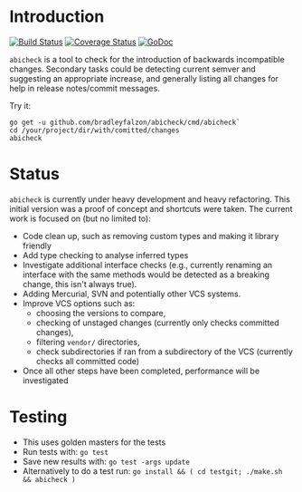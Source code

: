 # Introduction

[![Build Status](https://travis-ci.org/bradleyfalzon/abicheck.svg?branch=master)](https://travis-ci.org/bradleyfalzon/abicheck) [![Coverage Status](https://coveralls.io/repos/github/bradleyfalzon/abicheck/badge.svg?branch=master)](https://coveralls.io/github/bradleyfalzon/abicheck?branch=master) [![GoDoc](https://godoc.org/github.com/bradleyfalzon/abicheck?status.svg)](https://godoc.org/github.com/bradleyfalzon/abicheck)

`abicheck` is a tool to check for the introduction of backwards incompatible changes. Secondary tasks could be detecting
current semver and suggesting an appropriate increase, and generally listing all changes for help in release
notes/commit messages.

Try it:

```
go get -u github.com/bradleyfalzon/abicheck/cmd/abicheck`
cd /your/project/dir/with/comitted/changes
abicheck
```

# Status

`abicheck` is currently under heavy development and heavy refactoring. This initial version was a proof of concept and shortcuts were taken. The current work is focused on (but no limited to):

- Code clean up, such as removing custom types and making it library friendly
- Add type checking to analyse inferred types
- Investigate additional interface checks (e.g., currently renaming an interface with the same methods would be detected as
    a breaking change, this isn't always true).
- Adding Mercurial, SVN and potentially other VCS systems.
- Improve VCS options such as:
    - choosing the versions to compare,
    - checking of unstaged changes (currently only checks committed changes),
    - filtering `vendor/` directories,
    - check subdirectories if ran from a subdirectory of the VCS (currently checks all committed code)
- Once all other steps have been completed, performance will be investigated

# Testing

- This uses golden masters for the tests
- Run tests with: `go test`
- Save new results with: `go test -args update`
- Alternatively to do a test run: `go install && ( cd testgit; ./make.sh && abicheck )`
